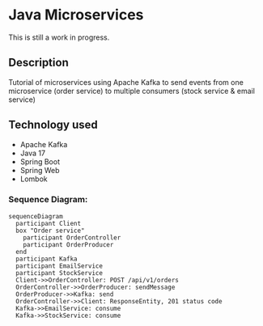 # Java Microservices 
This is still a work in progress.

## Description
Tutorial of microservices using Apache Kafka to send events from one microservice (order service)
to multiple consumers (stock service & email service)

## Technology used
- Apache Kafka
- Java 17
- Spring Boot
- Spring Web
- Lombok


### Sequence Diagram:

```mermaid
sequenceDiagram
  participant Client
  box "Order service"
    participant OrderController
    participant OrderProducer
  end
  participant Kafka
  participant EmailService
  participant StockService
  Client->>OrderController: POST /api/v1/orders
  OrderController->>OrderProducer: sendMessage
  OrderProducer->>Kafka: send
  OrderController->>Client: ResponseEntity, 201 status code
  Kafka->>EmailService: consume
  Kafka->>StockService: consume

```
